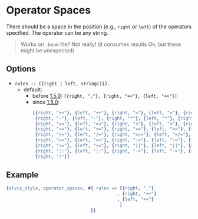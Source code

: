 # Operator Spaces

There should be a space in the position (e.g., `right` or `left`) of the operators specified. The
operator can be any string.

> Works on `.beam` file? Not really! (it consumes results Ok, but these might be unexpected)

## Options

- `rules :: [{right | left, string()}].`
  - default:
    - before [1.5.0](https://github.com/inaka/elvis_core/releases/tag/1.5.0): `[{right, ","},
    {right, "++"}, {left, "++"}]`
    - since [1.5.0](https://github.com/inaka/elvis_core/releases/tag/1.5.0):

```erlang
          [{right, "++"}, {left, "++"}, {right, "="}, {left, "="}, {right, "+"}, {left, "+"},
           {right, "-"}, {left, "-"}, {right, "*"}, {left, "*"}, {right, "/"}, {left, "/"},
           {right, "=<"}, {left, "=<"}, {right, "<"}, {left, "<"}, {right, ">"}, {left, ">"},
           {right, ">="}, {left, ">="}, {right, "=="}, {left, "=="}, {right, "=:="}, {left, "=:="},
           {right, "/="}, {left, "/="}, {right, "=/="}, {left, "=/="}, {right, "--"}, {left, "--"},
           {right, "=>"}, {left, "=>"}, {right, ":="}, {left, ":="}, {right, "<-"}, {left, "<-"},
           {right, "<="}, {left, "<="}, {right, "||"}, {left, "||"}, {right, "|"}, {left, "|"},
           {right, "::"}, {left, "::"}, {right, "->"}, {left, "->"}, {right, ","}, {left, "!"},
           {right, "!"}]
```

## Example

```erlang
{elvis_style, operator_spaces, #{ rules => [{right, ","}
                                          , {right, "++"}
                                          , {left, "++"}
                                           ]
                                }}
```
